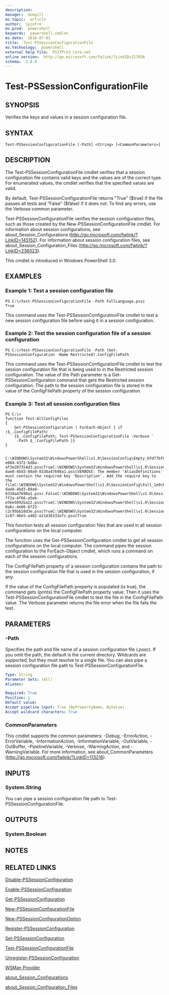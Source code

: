 ```yaml
---
description:  
manager:  dongill
ms.topic:  article
author:  jpjofre
ms.prod:  powershell
keywords:  powershell,cmdlet
ms.date:  2016-07-01
title:  Test PSSessionConfigurationFile
ms.technology:  powershell
external help file:  PSITPro3_Core.xml
online version:  http://go.microsoft.com/fwlink/?LinkID=217036
schema:  2.0.0
---
```



# Test-PSSessionConfigurationFile
## SYNOPSIS
Verifies the keys and values in a session configuration file.
## SYNTAX

```
Test-PSSessionConfigurationFile [-Path] <String> [<CommonParameters>]
```

## DESCRIPTION
The Test-PSSessionConfigurationFile cmdlet verifies that a session configuration file contains valid keys and the values are of the correct type.
For enumerated values, the cmdlet verifies that the specified values are valid.

By default, Test-PSSessionConfigurationFile returns "True" ($true) if the file passes all tests and "False" ($false) if it does not.
To find any errors, use the Verbose common parameter.

Test-PSSessionConfigurationFile verifies the session configuration files, such as those created by the New-PSSessionConfigurationFile cmdlet.
For information about session configurations, see about_Session_Configurations (http://go.microsoft.com/fwlink/?LinkID=145152).
For information about session configuration files, see about_Session_Configuration_Files (http://go.microsoft.com/fwlink/?LinkID=236023).

This cmdlet is introduced in Windows PowerShell 3.0.
## EXAMPLES

### Example 1: Test a session configuration file
```
PS C:\>Test-PSSessionConfigurationFile -Path FullLanguage.pssc
True
```

This command uses the Test-PSSessionConfigurationFile cmdlet to test a new session configuration file before using it in a session configuration.
### Example 2: Test the session configuration file of a session configuration
```
PS C:\>Test-PSSessionConfigurationFile -Path (Get-PSSessionConfiguration -Name Restricted).ConfigFilePath
```

This command uses the Test-PSSessionConfigurationFile cmdlet to test the session configuration file that is being used to in the Restricted session configuration.
The value of the Path parameter is a Get-PSSessionConfiguration command that gets the Restricted session configuration.
The path to the session configuration file is stored in the value of the ConfigFilePath property of the session configuration.
### Example 3: Test all session configuration files
```
PS C:\>                     
function Test-AllConfigFiles
{
    Get-PSSessionConfiguration | ForEach-Object { if ($_.ConfigFilePath)
    {$_.ConfigFilePath; Test-PSSessionConfigurationFile -Verbose `
     -Path $_.ConfigFilePath }}
}
 
                      
C:\WINDOWS\System32\WindowsPowerShell\v1.0\SessionConfig\Empty_6fd77bf6-e084-4372-bd8a-af3e207354d3.psscTrueC:\WINDOWS\System32\WindowsPowerShell\v1.0\SessionConfig\Full_1e9cb265-dae0-4bd3-89a9-8338a47698a1.psscVERBOSE: The member 'AliasDefinitions' must contain the required key 'Description'. Add the require key to the fileC:\WINDOWS\System32\WindowsPowerShell\v1.0\SessionConfig\Full_1e9cb265-dae0-4bd3-89a9-8338a47698a1.pssc.FalseC:\WINDOWS\System32\WindowsPowerShell\v1.0\SessionConfig\NoLanguage_0c115179-ff2a-4f66-a5eb-e56e5692ba22.psscTrueC:\WINDOWS\System32\WindowsPowerShell\v1.0\SessionConfig\RestrictedLang_b6bd9474-0a6c-4e06-8722-c2c95bb10d3e.psscTrueC:\WINDOWS\System32\WindowsPowerShell\v1.0\SessionConfig\RRS_3fb29420-2c87-46e5-a402-e21436331efc.psscTrue
```

This function tests all session configuration files that are used in all session configurations on the local computer.

The function uses the Get-PSSessionConfiguration cmdlet to get all session configurations on the local computer.
The command pipes the session configuration to the ForEach-Object cmdlet, which runs a command on each of the session configurations.

The ConfigFilePath property of a session configuration contains the path to the session configuration file that is used in the session configuration, if any.

If the value of the ConfigFilePath property is populated (is true), the command gets (prints) the ConfigFilePath property value.
Then it uses the Test-PSSessionConfigurationFile cmdlet to test the file in the ConfigFilePath value.
The Verbose parameter returns the file error when the file fails the test.
## PARAMETERS

### -Path
Specifies the path and file name of a session configuration file (.pssc).
If you omit the path, the default is the current directory.
Wildcards are supported, but they must resolve to a single file.
You can also pipe a session configuration file path to Test-PSSessionConfigurationFile.

```yaml
Type: String
Parameter Sets: (All)
Aliases: 

Required: True
Position: 1
Default value: 
Accept pipeline input: True (ByPropertyName, ByValue)
Accept wildcard characters: True
```

### CommonParameters
This cmdlet supports the common parameters: -Debug, -ErrorAction, -ErrorVariable, -InformationAction, -InformationVariable, -OutVariable, -OutBuffer, -PipelineVariable, -Verbose, -WarningAction, and -WarningVariable. For more information, see about_CommonParameters (http://go.microsoft.com/fwlink/?LinkID=113216).
## INPUTS

### System.String
You can pipe a session configuration file path to Test-PSSessionConfigurationFile.
## OUTPUTS

### System.Boolean

## NOTES

## RELATED LINKS

[Disable-PSSessionConfiguration](Disable-PSSessionConfiguration.md)

[Enable-PSSessionConfiguration](Enable-PSSessionConfiguration.md)

[Get-PSSessionConfiguration](Get-PSSessionConfiguration.md)

[New-PSSessionConfigurationFile](New-PSSessionConfigurationFile.md)

[New-PSSessionConfigurationOption](New-PSSessionConfigurationOption.md)

[Register-PSSessionConfiguration](Register-PSSessionConfiguration.md)

[Set-PSSessionConfiguration](Set-PSSessionConfiguration.md)

[Test-PSSessionConfigurationFile](Test-PSSessionConfigurationFile.md)

[Unregister-PSSessionConfiguration](Unregister-PSSessionConfiguration.md)

[WSMan Provider](00000000-0000-0000-0000-000000000000)

[about_Session_Configurations](../About/about_Session_Configurations.md)

[about_Session_Configuration_Files](../About/about_Session_Configuration_Files.md)

